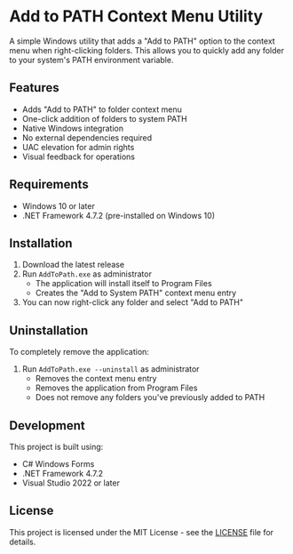 # Add to PATH Context Menu Utility

A simple Windows utility that adds a "Add to PATH" option to the context menu when right-clicking folders. This allows you to quickly add any folder to your system's PATH environment variable.

## Features

- Adds "Add to PATH" to folder context menu
- One-click addition of folders to system PATH
- Native Windows integration
- No external dependencies required
- UAC elevation for admin rights
- Visual feedback for operations

## Requirements

- Windows 10 or later
- .NET Framework 4.7.2 (pre-installed on Windows 10)

## Installation

1. Download the latest release
2. Run `AddToPath.exe` as administrator
   - The application will install itself to Program Files
   - Creates the "Add to System PATH" context menu entry
3. You can now right-click any folder and select "Add to PATH"

## Uninstallation

To completely remove the application:
1. Run `AddToPath.exe --uninstall` as administrator
   - Removes the context menu entry
   - Removes the application from Program Files
   - Does not remove any folders you've previously added to PATH

## Development

This project is built using:
- C# Windows Forms
- .NET Framework 4.7.2
- Visual Studio 2022 or later

## License

This project is licensed under the MIT License - see the [LICENSE](LICENSE) file for details.
